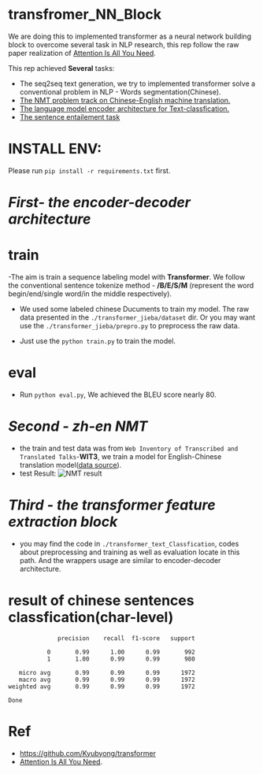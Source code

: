 # transfromer_NN_Block
We are doing this to implemented transformer as a neural network building block to overcome several task in NLP research, this rep follow the raw paper realization of [Attention Is All You Need](https://arxiv.org/abs/1706.03762).

This rep achieved **Several** tasks:
- The seq2seq text generation, we try to implemented transformer solve a conventional problem in NLP - Words segmentation(Chinese).
- [The NMT problem track on Chinese-English machine translation.](https://github.com/fooSynaptic/transfromer_NN_Block/tree/master/en-zh_NMT)
- [The language model encoder architecture for Text-classfication.](https://github.com/fooSynaptic/transfromer_NN_Block/tree/master/transformer_text_Classfication)
- [The sentence entailement task](https://github.com/fooSynaptic/transfromer_NN_Block/tree/master/transformer_infersent)



# INSTALL ENV:
Please run `pip install -r requirements.txt` first.


# ***First- the encoder-decoder architecture***
# train
-The aim is train a sequence labeling model with **Transformer**. We follow the 
conventional sentence tokenize method - **/B/E/S/M** (represent the word begin/end/single word/in the middle respectively).

- We used some labeled chinese Ducuments to train my model. The raw data presented in the `./transformer_jieba/dataset` dir. Or you may want use the `./transformer_jieba/prepro.py` to preprocess the raw data.

- Just use the `python train.py` to train the model.


# eval
- Run `python eval.py`, We achieved the BLEU score nearly 80.


# ***Second - zh-en NMT***
- the train and test data was from `Web Inventory of Transcribed and Translated Talks`-**WIT3**, we train a model for English-Chinese translation model([data source](https://wit3.fbk.eu/mt.php?release=2015-01)).
- test Result:
  ![NMT result](https://github.com/fooSynaptic/transfromer_NN_Block/blob/master/images/NMT_res_BLEU.png)




# ***Third - the transformer feature extraction block***
- you may find the code in `./transformer_text_Classfication`, codes about preprocessing and training as well as evaluation locate in this path. And the wrappers usage are similar to encoder-decoder architecture.

# result of chinese sentences classfication(char-level)
```
              precision    recall  f1-score   support

           0       0.99      1.00      0.99       992
           1       1.00      0.99      0.99       980

   micro avg       0.99      0.99      0.99      1972
   macro avg       0.99      0.99      0.99      1972
weighted avg       0.99      0.99      0.99      1972

Done
```


# Ref

-  https://github.com/Kyubyong/transformer
-  [Attention Is All You Need](https://arxiv.org/abs/1706.03762).

